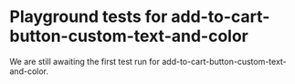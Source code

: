 # Playground tests for add-to-cart-button-custom-text-and-color
We are still awaiting the first test run for add-to-cart-button-custom-text-and-color.
